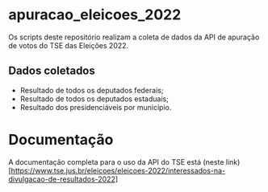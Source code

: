 # apuracao_eleicoes_2022
Os scripts deste repositório realizam a coleta de dados da API de apuração de votos do TSE das Eleições 2022.

## Dados coletados
- Resultado de todos os deputados federais;
- Resultado de todos os deputados estaduais;
- Resultado dos presidenciáveis por município.

# Documentação 
A documentação completa para o uso da API do TSE está (neste link)[https://www.tse.jus.br/eleicoes/eleicoes-2022/interessados-na-divulgacao-de-resultados-2022]
 
